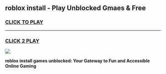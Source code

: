 
## roblox install - Play Unblocked Gmaes & Free
<h3>
<a href="https://premium.freeplayer.one?title=roblox_install&ref=19F">CLICK TO PLAY</a></h3>
<hr>

<h3>
<a href="https://premium.freeplayer.one?title=roblox_install&ref=19F">CLICK 2 PLAY</a>
  
</h3>

<a href="https://premium.freeplayer.one?title=roblox_install&ref=19F/"><img src="https://clearcache.store/games.png"></a>


**roblox install games unblocked: Your Gateway to Fun and Accessible Online Gaming**
